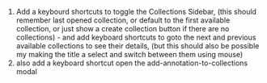 1. Add a keybourd shortcuts to toggle the Collections Sidebar, (this should remember last opened collection, or default to the first available collection, or just show a create collection button if there are no collections) - and add keyboard shortcuts to goto the next and previous available collections to see their details, (but this should also be possible my making the title a select and switch between them using mouse)
2. also add a keyboard shortcut open the add-annotation-to-collections modal
